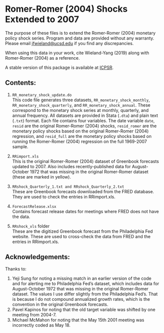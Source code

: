 # Romer-Romer (2004) Shocks Extended to 2007

The purpose of these files is to extend the Romer-Romer (2004) monetary policy shock series. Program and data are provided without any warranty. Please email jfwieland@ucsd.edu if you find any discrepancies.

When using this data in your work, cite Wieland-Yang (2019) along with Romer-Romer (2004) as a reference.

A stable version of this package is available at [ICPSR](https://www.openicpsr.org/openicpsr/project/135741/).

## Contents:
1. `RR_monetary_shock_update.do` \
This code file generates three datasets, `RR_monetary_shock_monthly`, `RR_monetary_shock_quarterly`, and `RR_monetary_shock_annual`. These correspond to the monetary shock series at monthly, quarterly, and annual frequency. All datasets are provided in Stata (`.dta`) and plain text (`.txt`) format. Each file contains four variables. The date variable `date`, `resid` are the original Romer-Romer (2004) shocks, `resid_romer` are the monetary policy shocks based on the original Romer-Romer (2004) regression, and `resid_full` are the monetary policy shocks based on running the Romer-Romer (2004) regression on the full 1969-2007 sample.

2. `RRimport.xls` \
This is the original Romer-Romer (2004) dataset of Greenbook forecasts updated to 2007. Also includes recently-published data for August-October 1972 that was missing in the original Romer-Romer dataset (these are marked in yellow).

3. `RRshock_Quarterly_1.txt and RRshock_Quarterly_2.txt` \
These are Greenbook forecasts downloaded from the FRED database. They are used to check the entries in RRimport.xls.

4. `ForecastRelease.xlsx` \
Contains forecast release dates for meetings where FRED does not have the data.

5. `RRshock_xls` folder \
These are the digitized Greenbook forecast from the Philadelphia Fed website. These are used to cross-check the data from FRED and the entries in RRimport.xls.

## Acknowledgements:

Thanks to:
1. Yeji Sung for noting a missing match in an earlier version of the code and for alerting me to Philadelphia Fed’s dataset, which includes data for August-October 1972 that was missing in the original Romer-Romer dataset. The values I use differ slightly from the Philadelphia Fed’s. That is because I do not compound annualized growth rates, which is the convention in the original Greenbook forecasts. 
2. Pavel Kapinos for noting that the old target variable was shifted by one meeting from 2004-7.
3. Michael McMahon for noting that the May 15th 2001 meeting was incorrectly coded as May 18.

